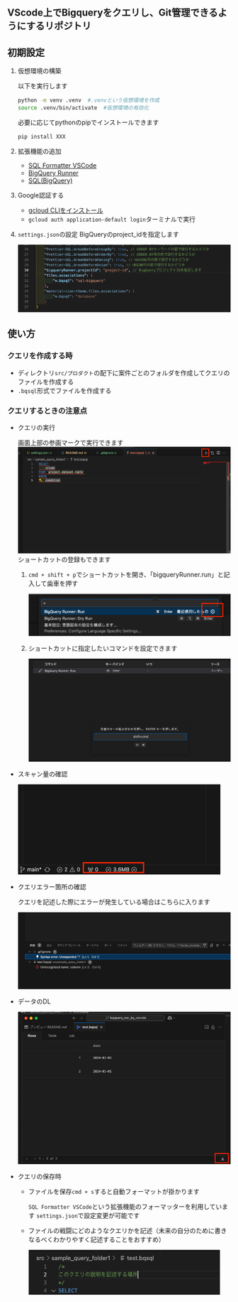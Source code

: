 ## VScode上でBigqueryをクエリし、Git管理できるようにするリポジトリ

## 初期設定
1. 仮想環境の構築

    以下を実行します
    ```bash
    python -m venv .venv  #.venvという仮想環境を作成
    source .venv/bin/activate  #仮想環境の有効化
    ```
    必要に応じてpythonのpipでインストールできます
    ```bash
    pip install XXX
    ```
1. 拡張機能の追加

    * [SQL Formatter VSCode](https://marketplace.visualstudio.com/items?itemName=ReneSaarsoo.sql-formatter-vsc)
    * [BigQuery Runner](https://marketplace.visualstudio.com/items?itemName=minodisk.bigquery-runner)
    * [SQL(BigQuery)](https://marketplace.visualstudio.com/items?itemName=shinichi-takii.sql-bigquery)
2. Google認証する

    * [gcloud CLIをインストール](https://cloud.google.com/sdk/docs/install?hl=ja)
    * `gcloud auth application-default login`ターミナルで実行

3. `settings.json`の設定
    BigQueryのproject_idを指定します
    
    ![alt text](image-7.png)
## 使い方
### クエリを作成する時
* ディレクトリ`src/プロダクト`の配下に案件ごとのフォルダを作成してクエリのファイルを作成する
* `.bqsql`形式でファイルを作成する

### クエリするときの注意点
* クエリの実行

    画面上部の参画マークで実行できます
    ![alt text](image.png)
    ショートカットの登録もできます
    1. `cmd + shift + p`でショートカットを開き、「bigqueryRunner.run」と記入して歯車を押す

        ![alt text](image-1.png)

    2. ショートカットに指定したいコマンドを設定できます

        ![alt text](image-2.png)
* スキャン量の確認

    ![alt text](image-3.png)
* クエリエラー箇所の確認

    クエリを記述した際にエラーが発生している場合はこちらに入ります

    ![alt text](image-4.png)
* データのDL

    ![alt text](image-5.png)

* クエリの保存時

    * ファイルを保存`cmd + s`すると自動フォーマットが掛かります

        `SQL Formatter VSCode`という拡張機能のフォーマッターを利用しています
        `settings.json`で設定変更が可能です

    * ファイルの戦闘にどのようなクエリかを記述（未来の自分のために書きなるべくわかりやすく記述することをおすすめ）

        ![alt text](image-6.png)
